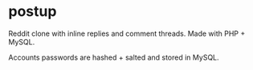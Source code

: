 # postup

Reddit clone with inline replies and comment threads. Made with PHP + MySQL.

Accounts passwords are hashed + salted and stored in MySQL.
